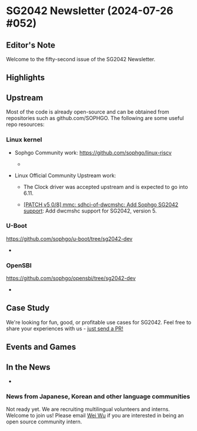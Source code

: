 # SG2042 Newsletter (2024-07-26 #052)

## Editor's Note

Welcome to the fifty-second issue of the SG2042 Newsletter. 

## Highlights

## Upstream

Most of the code is already open-source and can be obtained from repositories such as github.com/SOPHGO. The following are some useful repo resources:

### Linux kernel

+ Sophgo Community work: https://github.com/sophgo/linux-riscv

  + 

+ Linux Official Community Upstream work:

  + The Clock driver was accepted upstream and is expected to go into 6.11.

  + [[PATCH v5 0/8] mmc: sdhci-of-dwcmshc: Add Sophgo SG2042 support][lk-1]: Add dwcmshc support for SG2042, version 5.

[lk-1]: https://lore.kernel.org/linux-riscv/cover.1721377374.git.unicorn_wang@outlook.com/

### U-Boot

https://github.com/sophgo/u-boot/tree/sg2042-dev

+ 

### OpenSBI

https://github.com/sophgo/opensbi/tree/sg2042-dev

+ 

## Case Study

We're looking for fun, good, or profitable use cases for SG2042. Feel free to share your experiences with us - [just send a PR!](https://github.com/sophgocommunity/SG2042-Newsletter/pulls)

## Events and Games


## In the News

+ 

### News from Japanese, Korean and other language communities

Not ready yet. We are recruiting multilingual volunteers and interns. Welcome to join us! Please email [Wei Wu](mailto:wuwei2016@iscas.ac.cn) if you are interested in being an open source community intern.